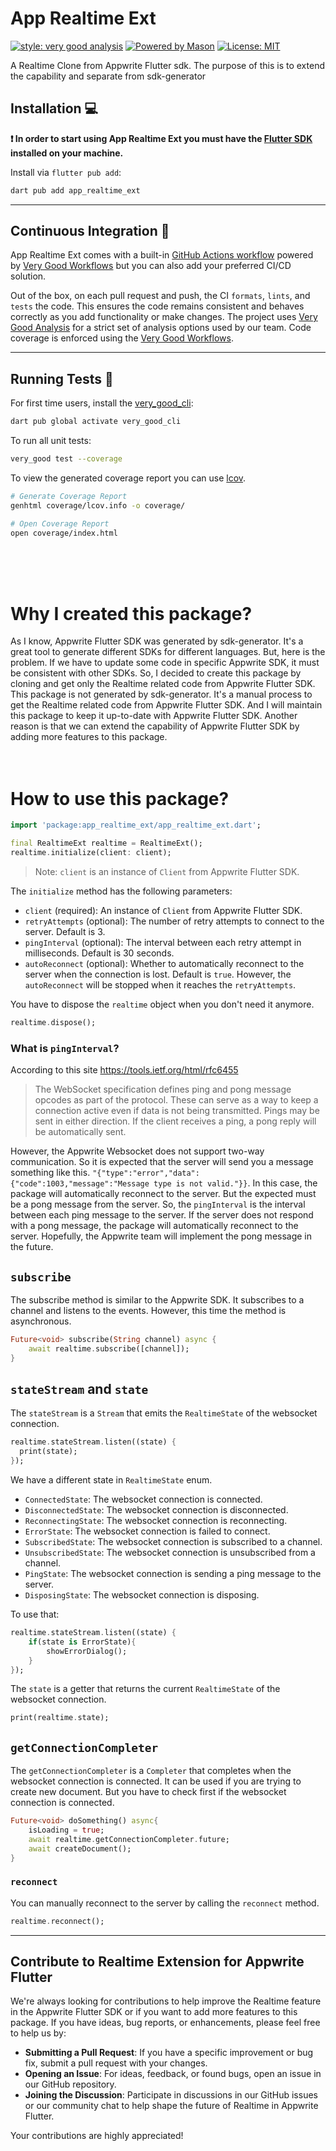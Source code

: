 # App Realtime Ext

[![style: very good analysis][very_good_analysis_badge]][very_good_analysis_link]
[![Powered by Mason](https://img.shields.io/endpoint?url=https%3A%2F%2Ftinyurl.com%2Fmason-badge)](https://github.com/felangel/mason)
[![License: MIT][license_badge]][license_link]

A Realtime Clone from Appwrite Flutter sdk. The purpose of this is to extend the capability and separate from sdk-generator

## Installation 💻

**❗ In order to start using App Realtime Ext you must have the [Flutter SDK][flutter_install_link] installed on your machine.**

Install via `flutter pub add`:

```sh
dart pub add app_realtime_ext
```

---

## Continuous Integration 🤖

App Realtime Ext comes with a built-in [GitHub Actions workflow][github_actions_link] powered by [Very Good Workflows][very_good_workflows_link] but you can also add your preferred CI/CD solution.

Out of the box, on each pull request and push, the CI `formats`, `lints`, and `tests` the code. This ensures the code remains consistent and behaves correctly as you add functionality or make changes. The project uses [Very Good Analysis][very_good_analysis_link] for a strict set of analysis options used by our team. Code coverage is enforced using the [Very Good Workflows][very_good_coverage_link].

---

## Running Tests 🧪

For first time users, install the [very_good_cli][very_good_cli_link]:

```sh
dart pub global activate very_good_cli
```

To run all unit tests:

```sh
very_good test --coverage
```

To view the generated coverage report you can use [lcov](https://github.com/linux-test-project/lcov).

```sh
# Generate Coverage Report
genhtml coverage/lcov.info -o coverage/

# Open Coverage Report
open coverage/index.html
```

[flutter_install_link]: https://docs.flutter.dev/get-started/install
[github_actions_link]: https://docs.github.com/en/actions/learn-github-actions
[license_badge]: https://img.shields.io/badge/license-MIT-blue.svg
[license_link]: https://opensource.org/licenses/MIT
[logo_black]: https://raw.githubusercontent.com/VGVentures/very_good_brand/main/styles/README/vgv_logo_black.png#gh-light-mode-only
[logo_white]: https://raw.githubusercontent.com/VGVentures/very_good_brand/main/styles/README/vgv_logo_white.png#gh-dark-mode-only
[mason_link]: https://github.com/felangel/mason
[very_good_analysis_badge]: https://img.shields.io/badge/style-very_good_analysis-B22C89.svg
[very_good_analysis_link]: https://pub.dev/packages/very_good_analysis
[very_good_cli_link]: https://pub.dev/packages/very_good_cli
[very_good_coverage_link]: https://github.com/marketplace/actions/very-good-coverage
[very_good_ventures_link]: https://verygood.ventures
[very_good_ventures_link_light]: https://verygood.ventures#gh-light-mode-only
[very_good_ventures_link_dark]: https://verygood.ventures#gh-dark-mode-only
[very_good_workflows_link]: https://github.com/VeryGoodOpenSource/very_good_workflows

<br>
<br>
<br>

# Why I created this package?

As I know, Appwrite Flutter SDK was generated by sdk-generator. It's a great tool to generate different SDKs for different languages. But, here is the problem. If we have to update some code in specific Appwrite SDK, it must be consistent with other SDKs. So, I decided to create this package by cloning and get only the Realtime related code from Appwrite Flutter SDK. This package is not generated by sdk-generator. It's a manual process to get the Realtime related code from Appwrite Flutter SDK. And I will maintain this package to keep it up-to-date with Appwrite Flutter SDK. Another reason is that we can extend the capability of Appwrite Flutter SDK by adding more features to this package.
<br>
<br>
<br>

# How to use this package?

```dart
import 'package:app_realtime_ext/app_realtime_ext.dart';

final RealtimeExt realtime = RealtimeExt();
realtime.initialize(client: client);
```

> Note: `client` is an instance of `Client` from Appwrite Flutter SDK.

The `initialize` method has the following parameters:

- `client` (required): An instance of `Client` from Appwrite Flutter SDK.
- `retryAttempts` (optional): The number of retry attempts to connect to the server. Default is 3.
- `pingInterval` (optional): The interval between each retry attempt in milliseconds. Default is 30 seconds.
- `autoReconnect` (optional): Whether to automatically reconnect to the server when the connection is lost. Default is `true`. However, the `autoReconnect` will be stopped when it reaches the `retryAttempts`.
  <br>

You have to dispose the `realtime` object when you don't need it anymore.

```dart
realtime.dispose();
```

### What is `pingInterval`?

According to this site https://tools.ietf.org/html/rfc6455

> The WebSocket specification defines ping and pong message opcodes as part of the protocol. These can serve as a way to keep a connection active even if data is not being transmitted.
> Pings may be sent in either direction. If the client receives a ping, a pong reply will be automatically sent.

However, the Appwrite Websocket does not support two-way communication. So it is expected that the server will send you a message something like this. `"{"type":"error","data":{"code":1003,"message":"Message type is not valid."}}`. In this case, the package will automatically reconnect to the server. But the expected must be a pong message from the server. So, the `pingInterval` is the interval between each ping message to the server. If the server does not respond with a pong message, the package will automatically reconnect to the server. Hopefully, the Appwrite team will implement the pong message in the future.

## `subscribe`

The subscribe method is similar to the Appwrite SDK. It subscribes to a channel and listens to the events. However, this time the method is asynchronous.

```dart
Future<void> subscribe(String channel) async {
    await realtime.subscribe([channel]);
}
```

## `stateStream` and `state`

The `stateStream` is a `Stream` that emits the `RealtimeState` of the websocket connection.

```dart
realtime.stateStream.listen((state) {
  print(state);
});

```

We have a different state in `RealtimeState` enum.

- `ConnectedState`: The websocket connection is connected.
- `DisconnectedState`: The websocket connection is disconnected.
- `ReconnectingState`: The websocket connection is reconnecting.
- `ErrorState`: The websocket connection is failed to connect.
- `SubscribedState`: The websocket connection is subscribed to a channel.
- `UnsubscribedState`: The websocket connection is unsubscribed from a channel.
- `PingState`: The websocket connection is sending a ping message to the server.
- `DisposingState`: The websocket connection is disposing.

To use that:

```dart
realtime.stateStream.listen((state) {
    if(state is ErrorState){
        showErrorDialog();
    }
});

```

The `state` is a getter that returns the current `RealtimeState` of the websocket connection.

```dart
print(realtime.state);
```

## `getConnectionCompleter`

The `getConnectionCompleter` is a `Completer` that completes when the websocket connection is connected. It can be used if you are trying to create new document. But you have to check first if the websocket connection is connected.

```dart
Future<void> doSomething() async{
    isLoading = true;
    await realtime.getConnectionCompleter.future;
    await createDocument();
}
```

### `reconnect`

You can manually reconnect to the server by calling the `reconnect` method.

```dart
realtime.reconnect();
```

---

## Contribute to Realtime Extension for Appwrite Flutter

We're always looking for contributions to help improve the Realtime feature in the Appwrite Flutter SDK or if you want to add more features to this package. If you have ideas, bug reports, or enhancements, please feel free to help us by:

- **Submitting a Pull Request**: If you have a specific improvement or bug fix, submit a pull request with your changes.
- **Opening an Issue**: For ideas, feedback, or found bugs, open an issue in our GitHub repository.
- **Joining the Discussion**: Participate in discussions in our GitHub issues or our community chat to help shape the future of Realtime in Appwrite Flutter.

Your contributions are highly appreciated!
